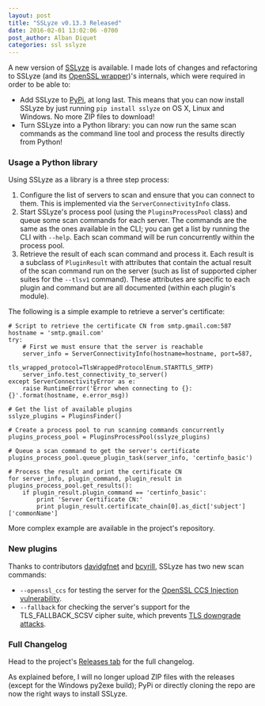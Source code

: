 ```yaml
---
layout: post
title: "SSLyze v0.13.3 Released"
date: 2016-02-01 13:02:06 -0700
post_author: Alban Diquet
categories: ssl sslyze
---
```


A new version of [SSLyze](https://github.com/nabla-c0d3/sslyze) is available. I made lots of changes and refactoring to SSLyze (and its [OpenSSL wrapper](https://github.com/nabla-c0d3/nassl))'s internals, which were required in order to be able to:

* Add SSLyze to [PyPi](https://pypi.python.org/pypi/SSLyze/), at long last. This means that you can now install SSLyze by just running `pip install sslyze` on OS X, Linux and Windows. No more ZIP files to download!
* Turn SSLyze into a Python library: you can now run the same scan commands as the command line tool and process the results directly from Python!


### Usage a Python library

Using SSLyze as a library is a three step process:

1. Configure the list of servers to scan and ensure that you can connect to them. This is implemented via the `ServerConnectivityInfo` class.
2. Start SSLyze's process pool (using the `PluginsProcessPool` class) and queue some scan commands for each server. The commands are the same as the ones available in the CLI; you can get a list by running the CLI with `--help`. Each scan command will be run concurrently within the process pool.
3. Retrieve the result of each scan command and process it. Each result is a subclass of `PluginResult` with attributes that contain the actual result of the scan command run on the server (such as list of supported cipher suites for the `--tlsv1` command). These attributes are specific to each plugin and command but are all documented (within each plugin's module).

The following is a simple example to retrieve a server's certificate:

    # Script to retrieve the certificate CN from smtp.gmail.com:587
    hostname = 'smtp.gmail.com'
    try:
        # First we must ensure that the server is reachable
        server_info = ServerConnectivityInfo(hostname=hostname, port=587,
                                             tls_wrapped_protocol=TlsWrappedProtocolEnum.STARTTLS_SMTP)
        server_info.test_connectivity_to_server()
    except ServerConnectivityError as e:
        raise RuntimeError('Error when connecting to {}: {}'.format(hostname, e.error_msg))
    
    # Get the list of available plugins
    sslyze_plugins = PluginsFinder()
    
    # Create a process pool to run scanning commands concurrently
    plugins_process_pool = PluginsProcessPool(sslyze_plugins)
    
    # Queue a scan command to get the server's certificate
    plugins_process_pool.queue_plugin_task(server_info, 'certinfo_basic')
    
    # Process the result and print the certificate CN
    for server_info, plugin_command, plugin_result in plugins_process_pool.get_results():
        if plugin_result.plugin_command == 'certinfo_basic':
            print 'Server Certificate CN:'
            print plugin_result.certificate_chain[0].as_dict['subject']['commonName']

More complex example are available in the project's repository.

### New plugins

Thanks to contributors [davidgfnet](https://github.com/davidgfnet) and [bcyrill](https://github.com/bcyrill), SSLyze has two new scan commands:

* `--openssl_ccs` for testing the server for the [OpenSSL CCS Injection vulnerability](http://ccsinjection.lepidum.co.jp/).
* `--fallback` for checking the server's support for the TLS\_FALLBACK\_SCSV cipher suite, which prevents [TLS downgrade attacks](http://www.troyhunt.com/2014/10/everything-you-need-to-know-about.html).


### Full Changelog

Head to the project's [Releases tab](https://github.com/nabla-c0d3/nassl/releases) for the full changelog. 

As explained before, I will no longer upload ZIP files with the releases (except for the Windows py2exe build); PyPi or directly cloning the repo are now the right ways to install SSLyze.

